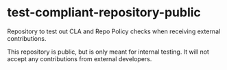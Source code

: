 # test-compliant-repository-public

Repository to test out CLA and Repo Policy checks when receiving external contributions.

This repository is public, but is only meant for internal testing. It will not accept any contributions from external developers.
